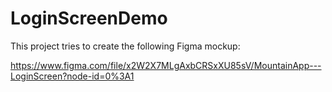 # LoginScreenDemo
This project tries to create the following Figma mockup:

https://www.figma.com/file/x2W2X7MLgAxbCRSxXU85sV/MountainApp---LoginScreen?node-id=0%3A1
